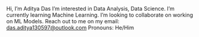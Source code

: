 Hi, I’m Aditya Das
I’m interested in Data Analysis, Data Science.
I’m currently learning Machine Learning.
I’m looking to collaborate on working on ML Models.
Reach out to me on my email: das.aditya130597@outlook.com
Pronouns: He/Him
 

<!---
Aditya130597/Aditya130597 is a ✨ special ✨ repository because its `README.md` (this file) appears on your GitHub profile.
You can click the Preview link to take a look at your changes.
--->
